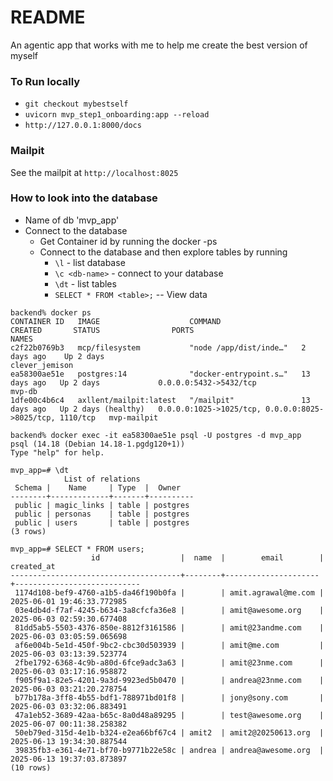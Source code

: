 # README
An agentic app that works with me to help me create the best version of myself 

###  To Run locally

* ```git checkout mybestself```
* ```uvicorn mvp_step1_onboarding:app --reload```
* ```http://127.0.0.1:8000/docs```



### Mailpit

See the mailpit at ```http://localhost:8025```


### How to look into the database 

* Name of db 'mvp_app'
* Connect to the database 
    * Get Container id by running the docker -ps
    * Connect to the database and then explore tables by running
        * `\l` - list database
        * `\c <db-name>` - connect to your database
        * `\dt` - list tables
        * `SELECT * FROM <table>;` -- View data

```
backend% docker ps
CONTAINER ID   IMAGE                    COMMAND                  CREATED       STATUS                PORTS                                                      NAMES
c2f22b0769b3   mcp/filesystem           "node /app/dist/inde…"   2 days ago    Up 2 days                                                                        clever_jemison
ea58300ae51e   postgres:14              "docker-entrypoint.s…"   13 days ago   Up 2 days             0.0.0.0:5432->5432/tcp                                     mvp-db
1dfe00c4b6c4   axllent/mailpit:latest   "/mailpit"               13 days ago   Up 2 days (healthy)   0.0.0.0:1025->1025/tcp, 0.0.0.0:8025->8025/tcp, 1110/tcp   mvp-mailpit

backend% docker exec -it ea58300ae51e psql -U postgres -d mvp_app
psql (14.18 (Debian 14.18-1.pgdg120+1))
Type "help" for help.

mvp_app=# \dt
            List of relations
 Schema |    Name     | Type  |  Owner
--------+-------------+-------+----------
 public | magic_links | table | postgres
 public | personas    | table | postgres
 public | users       | table | postgres
(3 rows)

mvp_app=# SELECT * FROM users;
                  id                  |  name  |        email        |         created_at
--------------------------------------+--------+---------------------+----------------------------
 1174d108-bef9-4760-a1b5-da46f190b0fa |        | amit.agrawal@me.com | 2025-06-01 19:46:33.772985
 03e4db4d-f7af-4245-b634-3a8cfcfa36e8 |        | amit@awesome.org    | 2025-06-03 02:59:30.677408
 81dd5ab5-5503-4376-850e-8812f3161586 |        | amit@23andme.com    | 2025-06-03 03:05:59.065698
 af6e004b-5e1d-450f-9bc2-cbc30d503939 |        | amit@me.com         | 2025-06-03 03:13:39.523774
 2fbe1792-6368-4c9b-a80d-6fce9adc3a63 |        | amit@23nme.com      | 2025-06-03 03:17:16.958872
 f905f9a1-82e5-4201-9a3d-9923ed5b0470 |        | andrea@23nme.com    | 2025-06-03 03:21:20.278754
 b77b178a-3ff8-4b55-bdf1-788971bd01f8 |        | jony@sony.com       | 2025-06-03 03:32:06.883491
 47a1eb52-3689-42aa-b65c-8a0d48a89295 |        | test@awesome.org    | 2025-06-07 00:11:38.258382
 50eb79ed-315d-4e1b-b324-e2ea66bf67c4 | amit2  | amit2@20250613.org  | 2025-06-13 19:34:30.887544
 39835fb3-e361-4e71-bf70-b9771b22e58c | andrea | andrea@awesome.org  | 2025-06-13 19:37:03.873897
(10 rows)

```

